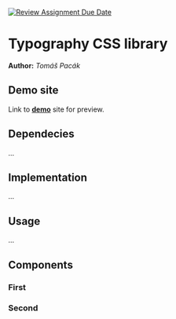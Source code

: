 [![Review Assignment Due Date](https://classroom.github.com/assets/deadline-readme-button-24ddc0f5d75046c5622901739e7c5dd533143b0c8e959d652212380cedb1ea36.svg)](https://classroom.github.com/a/zprwltzm)
# Typography CSS library
**Author:** *Tomáš Pacák*
## Demo site
Link to **[demo](http://www.github.io)** site for preview.
## Dependecies
...
## Implementation
...
## Usage
...
## Components
### First
### Second

